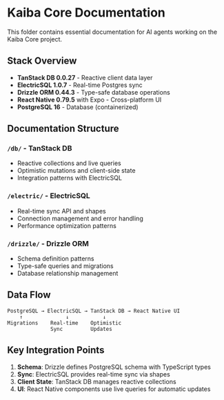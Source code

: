 # Kaiba Core Documentation

This folder contains essential documentation for AI agents working on the Kaiba Core project.

## Stack Overview

- **TanStack DB 0.0.27** - Reactive client data layer
- **ElectricSQL 1.0.7** - Real-time Postgres sync
- **Drizzle ORM 0.44.3** - Type-safe database operations
- **React Native 0.79.5** with Expo - Cross-platform UI
- **PostgreSQL 16** - Database (containerized)

## Documentation Structure

### `/db/` - TanStack DB

- Reactive collections and live queries
- Optimistic mutations and client-side state
- Integration patterns with ElectricSQL

### `/electric/` - ElectricSQL

- Real-time sync API and shapes
- Connection management and error handling
- Performance optimization patterns

### `/drizzle/` - Drizzle ORM

- Schema definition patterns
- Type-safe queries and migrations
- Database relationship management

## Data Flow

```
PostgreSQL → ElectricSQL → TanStack DB → React Native UI
    ↑              ↓           ↓
Migrations    Real-time    Optimistic
              Sync         Updates
```

## Key Integration Points

1. **Schema**: Drizzle defines PostgreSQL schema with TypeScript types
2. **Sync**: ElectricSQL provides real-time sync via shapes
3. **Client State**: TanStack DB manages reactive collections
4. **UI**: React Native components use live queries for automatic updates
